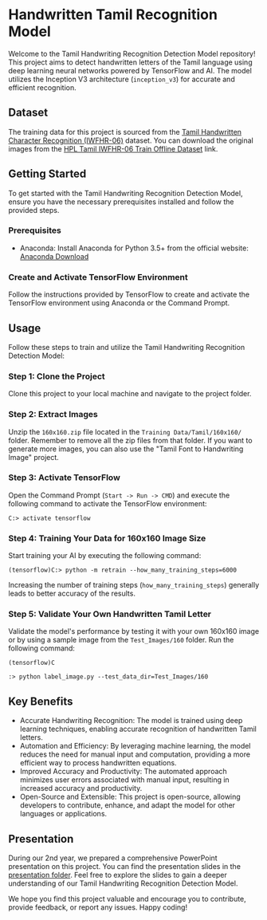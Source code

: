 # Handwritten Tamil Recognition Model

Welcome to the Tamil Handwriting Recognition Detection Model repository! This project aims to detect handwritten letters of the Tamil language using deep learning neural networks powered by TensorFlow and AI. The model utilizes the Inception V3 architecture (`inception_v3`) for accurate and efficient recognition.

## Dataset

The training data for this project is sourced from the [Tamil Handwritten Character Recognition (IWFHR-06)](http://shiftleft.com/mirrors/www.hpl.hp.com/india/research/penhw-resources/tamil-iwfhr06-train.html) dataset. You can download the original images from the [HPL Tamil IWFHR-06 Train Offline Dataset](http://shiftleft.com/mirrors/www.hpl.hp.com/india/research/penhw-resources/hpl-tamil-iwfhr06-train-offline.tar.gz) link.

## Getting Started

To get started with the Tamil Handwriting Recognition Detection Model, ensure you have the necessary prerequisites installed and follow the provided steps.

### Prerequisites

- Anaconda: Install Anaconda for Python 3.5+ from the official website: [Anaconda Download](https://www.anaconda.com/download/)

### Create and Activate TensorFlow Environment

Follow the instructions provided by TensorFlow to create and activate the TensorFlow environment using Anaconda or the Command Prompt.

## Usage

Follow these steps to train and utilize the Tamil Handwriting Recognition Detection Model:

### Step 1: Clone the Project

Clone this project to your local machine and navigate to the project folder.

### Step 2: Extract Images

Unzip the `160x160.zip` file located in the `Training Data/Tamil/160x160/` folder. Remember to remove all the zip files from that folder. If you want to generate more images, you can also use the "Tamil Font to Handwriting Image" project.

### Step 3: Activate TensorFlow

Open the Command Prompt (`Start -> Run -> CMD`) and execute the following command to activate the TensorFlow environment:

```shell
C:> activate tensorflow
```

### Step 4: Training Your Data for 160x160 Image Size

Start training your AI by executing the following command:

```shell
(tensorflow)C:> python -m retrain --how_many_training_steps=6000
```

Increasing the number of training steps (`how_many_training_steps`) generally leads to better accuracy of the results.

### Step 5: Validate Your Own Handwritten Tamil Letter

Validate the model's performance by testing it with your own 160x160 image or by using a sample image from the `Test_Images/160` folder. Run the following command:

```shell
(tensorflow)C

:> python label_image.py --test_data_dir=Test_Images/160
```

## Key Benefits

- Accurate Handwriting Recognition: The model is trained using deep learning techniques, enabling accurate recognition of handwritten Tamil letters.
- Automation and Efficiency: By leveraging machine learning, the model reduces the need for manual input and computation, providing a more efficient way to process handwritten equations.
- Improved Accuracy and Productivity: The automated approach minimizes user errors associated with manual input, resulting in increased accuracy and productivity.
- Open-Source and Extensible: This project is open-source, allowing developers to contribute, enhance, and adapt the model for other languages or applications.

## Presentation

During our 2nd year, we prepared a comprehensive PowerPoint presentation on this project. You can find the presentation slides in the [presentation folder](./Presentation). Feel free to explore the slides to gain a deeper understanding of our Tamil Handwriting Recognition Detection Model.

We hope you find this project valuable and encourage you to contribute, provide feedback, or report any issues. Happy coding!
